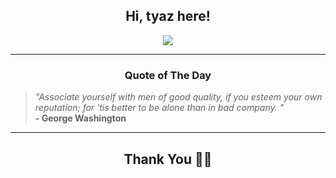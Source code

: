 <h2 align="center"> Hi, tyaz here!</h2>

<p align="center">
<a href="https://github.com/tyazx" alt="github streak"><img src="https://dvst-streak.herokuapp.com/?user=tyazx&theme=tokyonight&fire=DD472C"></a>
</p>

<hr>
<h3 align="center">Quote of The Day</h3>
<p align="center">
<blockquote>
<i>"Associate yourself with men of good quality, if you esteem your own reputation; for 'tis better to be alone than in bad company. "</i>
<br>
<b>- George Washington</b>
</blockquote>
</p>


<hr>
<h2 align="center">Thank You 🙏🏼</h2>
